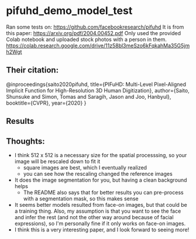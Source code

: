 # pifuhd_demo_model_test

Ran some tests on: https://github.com/facebookresearch/pifuhd
It is from this paper: https://arxiv.org/pdf/2004.00452.pdf
Only used the provided Colab notebook and uploaded stock photos with a person in them. https://colab.research.google.com/drive/11z58bl3meSzo6kFqkahMa35G5jmh2Wgt

## Their citation:
@inproceedings{saito2020pifuhd,
  title={PIFuHD: Multi-Level Pixel-Aligned Implicit Function for High-Resolution 3D Human Digitization},
  author={Saito, Shunsuke and Simon, Tomas and Saragih, Jason and Joo, Hanbyul},
  booktitle={CVPR},
  year={2020}
}

## Results







## Thoughts:
- I think 512 x 512 is a necessary size for the spatial processsing, so your image will be rescaled down to fit it
  - square images are best, which I eventually realized
  - you can see how the rescaling changed the reference images
- It does the image segmentation for you, but having a clean background helps
  - The README also says that for better results you can pre-process with a segmentation mask, so this makes sense
- It seems better models resulted from face-on images, but that could be a training thing. Also, my assumption is that you want to see the face and infer the rest (and not the other way around because of facial expressions), so I'm personally fine if it only works on face-on images.
- I think this is a very interesting paper, and I look forward to seeing more!
